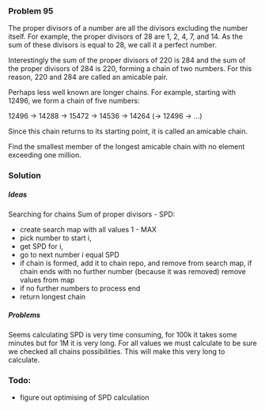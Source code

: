 ### Problem 95

The proper divisors of a number are all the divisors excluding the number itself. For example, the proper divisors of 28 are 1, 2, 4, 7, and 14. As the sum of these divisors is equal to 28, we call it a perfect number.

Interestingly the sum of the proper divisors of 220 is 284 and the sum of the proper divisors of 284 is 220, forming a chain of two numbers. For this reason, 220 and 284 are called an amicable pair.

Perhaps less well known are longer chains. For example, starting with 12496, we form a chain of five numbers:

12496 → 14288 → 15472 → 14536 → 14264 (→ 12496 → ...)

Since this chain returns to its starting point, it is called an amicable chain.

Find the smallest member of the longest amicable chain with no element exceeding one million.


### Solution

##### Ideas
Searching for chains  Sum of proper divisors - SPD:
* create search map with all values 1 - MAX
* pick number to start i,
* get SPD for i, 
* go to next number i equal SPD
* if chain is formed, add it to chain repo, and remove from search map, if chain ends with no
further number (because it was removed) remove values from map
* if no further numbers to process end
* return longest chain
    
##### Problems
Seems calculating SPD is very time consuming, for 100k it takes some minutes but for 1M it is very long. 
For all values we must calculate to be sure we checked all chains possibilities. This will make this
very long to calculate.


### Todo:
* figure out optimising of SPD calculation